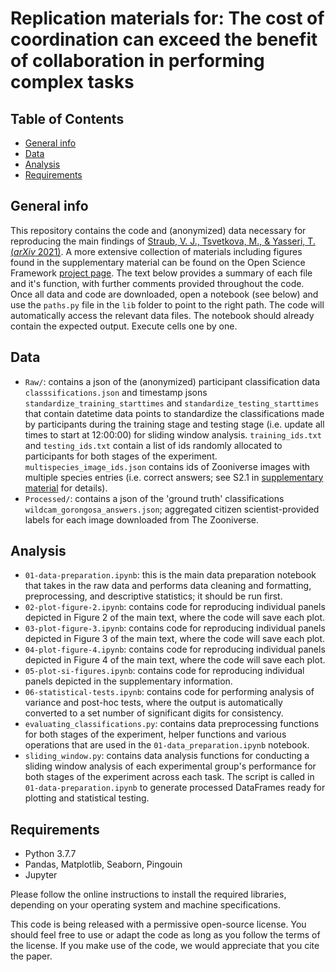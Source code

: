 # Replication materials for: The cost of coordination can exceed the benefit of collaboration in performing complex tasks

## Table of Contents
* [General info](general-info)
* [Data](#data)
* [Analysis](#code)
* [Requirements](requirements)

## General info
This repository contains the code and (anonymized) data necessary for reproducing the main findings of [Straub, V. J., Tsvetkova, M., & Yasseri, T. (*arXiv* 2021)](https://arxiv.org/pdf/2009.11038.pdf). A more extensive collection of materials including figures found in the supplementary material can be found on the Open Science Framework [project page](https://osf.io/6rcgx/?view_only=7d72c5c914e14f6a9f6c56d313a0c08b). The text below provides a summary of each file and it's function, with further comments provided throughout the code. Once all data and code are downloaded, open a notebook (see below) and use the `paths.py` file in the `lib` folder to point to the right path. The code will automatically access the relevant data files. The notebook should already contain the expected output. Execute cells one by one. 

## Data
* `Raw/`: contains a json of the (anonymized) participant classification data `classsifications.json` and timestamp jsons `standardize_training_starttimes` and `standardize_testing_starttimes` that contain datetime data points to standardize the classifications made by participants during the training stage and testing stage (i.e. update all times to start at 12:00:00) for sliding window analysis. `training_ids.txt` and `testing_ids.txt` contain a list of ids randomly allocated to participants for both stages of the experiment. `multispecies_image_ids.json` contains  ids of Zooniverse images with multiple species entries (i.e. correct answers; see S2.1 in [supplementary material](https://arxiv.org/pdf/2009.11038.pdf) for details).
* `Processed/`: contains a json of the 'ground truth' classifications `wildcam_gorongosa_answers.json`; aggregated citizen scientist-provided labels for each image downloaded from The Zooniverse.

## Analysis
* `01-data-preparation.ipynb`: this is the main data preparation notebook that takes in the raw data and performs data cleaning and formatting, preprocessing, and descriptive statistics; it should be run first. 
* `02-plot-figure-2.ipynb`: contains code for reproducing individual panels depicted in Figure 2 of the main text, where the code will save each plot. 
* `03-plot-figure-3.ipynb`: contains code for reproducing individual panels depicted in Figure 3 of the main text, where the code will save each plot. 
* `04-plot-figure-4.ipynb`: contains code for reproducing individual panels depicted in Figure 4 of the main text, where the code will save each plot. 
* `05-plot-si-figures.ipynb`: contains code for reproducing individual panels depicted in the supplementary information.
* `06-statistical-tests.ipynb`: contains code for performing analysis of variance and post-hoc tests, where the output is automatically converted to a set number of significant digits for consistency. 
* `evaluating_classifications.py`: contains data preprocessing functions for both stages of the experiment, helper functions and various operations that are used in the `01-data_preparation.ipynb` notebook. 
* `sliding_window.py`: contains data analysis functions for conducting a sliding window analysis of each experimental group's performance for both stages of the experiment across each task. The script is called in `01-data-preparation.ipynb` to generate processed DataFrames ready for plotting and statistical testing. 


## Requirements
- Python 3.7.7
- Pandas, Matplotlib, Seaborn, Pingouin 
- Jupyter

Please follow the online instructions to install the required libraries, depending on your operating system and machine specifications. 

This code is being released with a permissive open-source license. You should feel free to use or adapt the code as long as you follow the terms of the license. If you make use of the code, we would appreciate that you cite the paper. 
